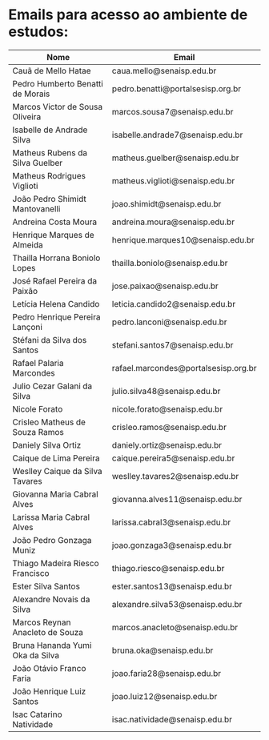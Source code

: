 # Emails para acesso ao ambiente de estudos:
<table>
<thead>
<tr>
<th>Nome</th><th>Email</th>
</tr>
</thead>
</tbody>
<tr><td>Cauã de Mello Hatae</td><td>caua.mello@senaisp.edu.br</td></tr>
<tr><td>Pedro Humberto Benatti de Morais</td><td>pedro.benatti@portalsesisp.org.br</td></tr>
<tr><td>Marcos Victor de Sousa Oliveira</td><td>marcos.sousa7@senaisp.edu.br</td></tr>
<tr><td>Isabelle de Andrade Silva</td><td>isabelle.andrade7@senaisp.edu.br</td></tr>
<tr><td>Matheus Rubens da Silva Guelber</td><td>matheus.guelber@senaisp.edu.br</td></tr>
<tr><td>Matheus Rodrigues Viglioti</td><td>matheus.viglioti@senaisp.edu.br</td></tr>
<tr><td>João Pedro Shimidt Mantovanelli</td><td>joao.shimidt@senaisp.edu.br</td></tr>
<tr><td>Andreina Costa Moura</td><td>andreina.moura@senaisp.edu.br</td></tr>
<tr><td>Henrique Marques de Almeida</td><td>henrique.marques10@senaisp.edu.br</td></tr>
<tr><td>Thailla Horrana Boniolo Lopes</td><td>thailla.boniolo@senaisp.edu.br</td></tr>
<tr><td>José Rafael Pereira da Paixão</td><td>jose.paixao@senaisp.edu.br</td></tr>
<tr><td>Letícia Helena Candido</td><td>leticia.candido2@senaisp.edu.br</td></tr>
<tr><td>Pedro Henrique Pereira Lançoni</td><td>pedro.lanconi@senaisp.edu.br</td></tr>
<tr><td>Stéfani da Silva dos Santos</td><td>stefani.santos7@senaisp.edu.br</td></tr>
<tr><td>Rafael Palaria Marcondes</td><td>rafael.marcondes@portalsesisp.org.br</td></tr>
<tr><td>Julio Cezar Galani da Silva</td><td>julio.silva48@senaisp.edu.br</td></tr>
<tr><td>Nicole Forato</td><td>nicole.forato@senaisp.edu.br</td></tr>
<tr><td>Crisleo Matheus de Souza Ramos</td><td>crisleo.ramos@senaisp.edu.br</td></tr>
<tr><td>Daniely Silva Ortiz</td><td>daniely.ortiz@senaisp.edu.br</td></tr>
<tr><td>Caique de Lima Pereira</td><td>caique.pereira5@senaisp.edu.br</td></tr>
<tr><td>Weslley Caique da Silva Tavares</td><td>weslley.tavares2@senaisp.edu.br</td></tr>
<tr><td>Giovanna Maria Cabral Alves</td><td>giovanna.alves11@senaisp.edu.br</td></tr>
<tr><td>Larissa Maria Cabral Alves</td><td>larissa.cabral3@senaisp.edu.br</td></tr>
<tr><td>João Pedro Gonzaga Muniz</td><td>joao.gonzaga3@senaisp.edu.br</td></tr>
<tr><td>Thiago Madeira Riesco Francisco</td><td>thiago.riesco@senaisp.edu.br</td></tr>
<tr><td>Ester Silva Santos</td><td>ester.santos13@senaisp.edu.br</td></tr>
<tr><td>Alexandre Novais da Silva</td><td>alexandre.silva53@senaisp.edu.br</td></tr>
<tr><td>Marcos Reynan Anacleto de Souza</td><td>marcos.anacleto@senaisp.edu.br</td></tr>
<tr><td>Bruna Hananda Yumi Oka da Silva</td><td>bruna.oka@senaisp.edu.br</td></tr>
<tr><td>João Otávio Franco Faria</td><td>joao.faria28@senaisp.edu.br</td></tr>
<tr><td>João Henrique Luiz Santos</td><td>joao.luiz12@senaisp.edu.br</td></tr>
<tr><td>Isac Catarino Natividade</td><td>isac.natividade@senaisp.edu.br</td></tr>
</tbody>
</table>